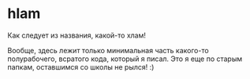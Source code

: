 # hlam
Как следует из названия, какой-то хлам!

Вообще, здесь лежит только минимальная часть какого-то полурабочего, всратого кода, который я писал. Это я еще по старым папкам, оставшимся со школы не рылся! :)
